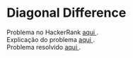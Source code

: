 # Diagonal Difference

Problema no HackerRank <a href="https://www.hackerrank.com/challenges/diagonal-difference/problem"> aqui </a>. </br>
Explicação do problema <a href="./Problem.pdf"> aqui </a>.
</br>
Problema resolvido <a href="./submission.js"> aqui </a>.